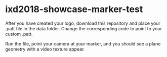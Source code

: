 # ixd2018-showcase-marker-test

After you have created your logo, download this repository and place your .patt file in the data folder. Change the corresponding code to point to your custom .patt.

Run the file, point your camera at your marker, and you should see a plane geometry with a video texture appear. 

